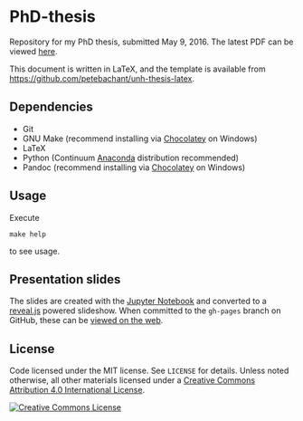 # PhD-thesis

Repository for my PhD thesis, submitted May 9, 2016. The latest PDF can be
viewed
[here](https://drive.google.com/file/d/0BwMVIAlxIxfZZjlvdFZNTW1TcjQ/view?usp=sharing).

This document is written in LaTeX, and the template is available from
https://github.com/petebachant/unh-thesis-latex.


## Dependencies

* Git
* GNU Make (recommend installing via [Chocolatey](https://chocolatey.org) on Windows)
* LaTeX
* Python (Continuum [Anaconda](http://continuum.io/downloads) distribution recommended)
* Pandoc (recommend installing via [Chocolatey](https://chocolatey.org) on Windows)


## Usage

Execute

    make help

to see usage.


## Presentation slides

The slides are created with the [Jupyter Notebook](http://jupyter.org) and
converted to a [reveal.js](https://github.com/hakimel/reveal.js) powered
slideshow. When committed to the `gh-pages` branch on GitHub, these can be
[viewed on the web](https://petebachant.github.io/PhD-thesis).


## License

Code licensed under the MIT license. See `LICENSE` for details. Unless noted
otherwise, all other materials licensed under a <a rel="license"
href="http://creativecommons.org/licenses/by/4.0/"> Creative Commons Attribution
4.0 International License</a>.

<a rel="license" href="http://creativecommons.org/licenses/by/4.0/"> <img
alt="Creative Commons License" style="border-width:0"
src="http://i.creativecommons.org/l/by/4.0/88x31.png" /> </a>
